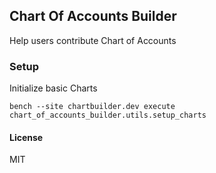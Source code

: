 ## Chart Of Accounts Builder

Help users contribute Chart of Accounts

### Setup 

Initialize basic Charts

    bench --site chartbuilder.dev execute chart_of_accounts_builder.utils.setup_charts    



#### License

MIT
